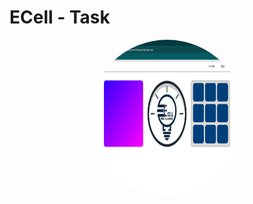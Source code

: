 # ECell - Task 

<p align='center'>
<img align='center' alt='TitanMovies' height='250px' width='250px' style="border-radius:100%; " src="ECell/Screenshot 2023-09-17 021100.png" >
</p>
